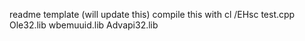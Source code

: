 readme template (will update this) 
compile this with cl /EHsc test.cpp Ole32.lib wbemuuid.lib Advapi32.lib 
